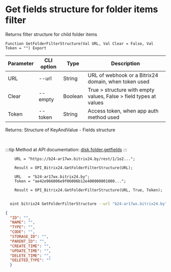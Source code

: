 ﻿---
sidebar_position: 11
---

# Get fields structure for folder items filter
 Returns filter structure for child folder items



`Function GetFolderFilterStructure(Val URL, Val Clear = False, Val Token = "") Export`

  | Parameter | CLI option | Type | Description |
  |-|-|-|-|
  | URL | --url | String | URL of webhook or a Bitrix24 domain, when token used |
  | Clear | --empty | Boolean | True > structure with empty values, False > field types at values |
  | Token | --token | String | Access token, when app auth method used |

  
  Returns:  Structure of KeyAndValue - Fields structure

<br/>

:::tip
Method at API documentation: [disk.folder.getfields](https://dev.1c-bitrix.ru/rest_help/disk/folder/disk_folder_getfields.php)
:::
<br/>


```bsl title="Code example"
    URL = "https://b24-ar17wx.bitrix24.by/rest/1/1o2...";

    Result = OPI_Bitrix24.GetFolderFilterStructure(URL);

    URL   = "b24-ar17wx.bitrix24.by";
    Token = "ae42e966006e9f06006b12e400000001000...";

    Result = OPI_Bitrix24.GetFolderFilterStructure(URL, True, Token);
```



```sh title="CLI command example"
    
  oint bitrix24 GetFolderFilterStructure --url "b24-ar17wx.bitrix24.by" --empty %empty% --token "fe3fa966006e9f06006b12e400000001000..."

```

```json title="Result"
{
  "ID": "",
  "NAME": "",
  "TYPE": "",
  "CODE": "",
  "STORAGE_ID": "",
  "PARENT_ID": "",
  "CREATE_TIME": "",
  "UPDATE_TIME": "",
  "DELETE_TIME": "",
  "DELETED_TYPE": ""
  }
```
